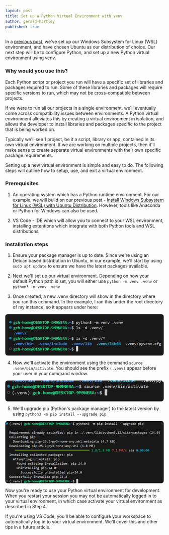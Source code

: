 ```yaml
---
layout: post
title: Set up a Python Virtual Environment with venv
author: gerald-hartley
published: true
---
```


In a <a href="./2025-08-23-wsl-ubuntu-setup.md">previous post</a>, we've set up our Windows Subsystem for Linux (WSL) environment, and have chosen Ubuntu as our distribution of choice. Our next step will be to configure Python, and set up a new Python virtual environment using venv.

### Why would you use this? 

Each Python script or project you run will have a specific set of libraries and packages required to run. Some of these libraries and packages will require specific versions to run, which may not be cross-compatible between projects.

If we were to run all our projects in a single environment, we'll eventually come across compatibility issues between environments. A Python virtual environment alleviates this by creating a virtual environment in isolation, and allows the developer to install libraries and packages specific to the project that is being worked on. 

Typically we'll see 1 project, be it a script, library or app,  contained in its own virtual environment. If we are working on multiple projects, then it'll make sense to create seperate virtual environments with their own specific package requirements.

Setting up a new virtual environment is simple and easy to do. The following steps will outline how to setup, use, and exit a virtual environment.

### Prerequisites

1. An operating system which has a Python runtime environment. For our example, we will build on our previous post - <a href="./2025-08-23-wsl-ubuntu-setup.md">Install Windows Subsystem for Linux (WSL) with Ubuntu Distribution</a>. However, tools like Anaconda or Python for Windows can also be used.

2. VS Code - IDE which will allow you to connect to your WSL environment, installing extentions which integrate with both Python tools and WSL distributions

### Installation steps
1. Ensure your package manager is up to date. Since we're using an Debian based distribution in Ubuntu, in our example, we'll start by using ```sudo apt update``` to ensure we have the latest packages available.

2. Next we'll set up our virtual environment. Depending on how your default Python path is set, you will either use ```python -m venv .venv``` or ```python3 -m venv .venv```

3. Once created, a new .venv directory will show in the directory where you ran this command. In the example, I ran this under the root directory of my instance, so it appears under here:
<img src="../images/python-venv-setup.png" style="display: block; margin-left: auto; margin-right: auto; border-radius: 8px;"/>

4. Now we'll activate the environment using the command ```source .venv/bin/activate```. You should see the prefix ```(.venv)``` appear before your user in your command window.
<img src="../images/python-venv-activate.png" style="display: block; margin-left: auto; margin-right: auto; border-radius: 8px;"/>

5. We'll upgrade pip (Python's package manager) to the latest version by using ```python3 -m pip install --upgrade pip```
<img src="../images/python-upgrade-pip.png" style="display: block; margin-left: auto; margin-right: auto; border-radius: 8px;"/>


Now you're ready to use your Python virtual environment for development. When you restart your session you may not be automatically logged in to your virtual environment, in which case activate your virtual environment as described in Step 4. 

If you're using VS Code, you'll be able to configure your workspace to automatically log in to your virtual environment. We'll cover this and other tips in a future article.